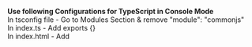<b>Use following Configurations for TypeScript in Console Mode</b>
</br>
In tsconfig file - Go to Modules Section & remove "module": "commonjs"
</br>
In index.ts - Add exports {}
</br>
In index.html - Add <script type="module" src="index.js"></script>
